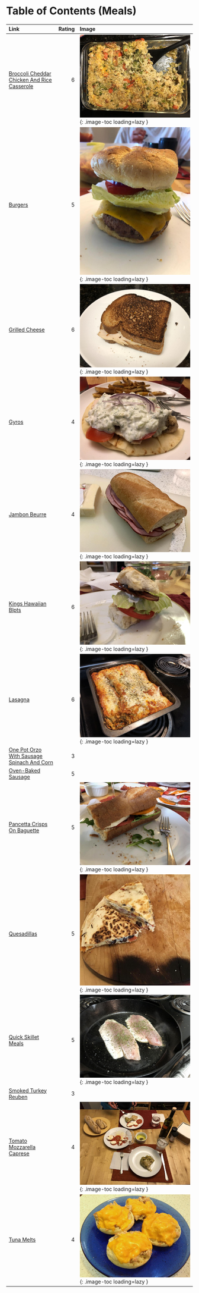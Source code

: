 # Table of Contents (Meals)

| Link                                                                                            |   Rating | Image                                                                                                                               |
|:------------------------------------------------------------------------------------------------|---------:|:------------------------------------------------------------------------------------------------------------------------------------|
| [Broccoli Cheddar Chicken And Rice Casserole](./broccoli_cheddar_chicken_and_rice_casserole.md) |        6 | ![broccoli_cheddar_chicken_and_rice_casserole.jpeg](./broccoli_cheddar_chicken_and_rice_casserole.jpeg){: .image-toc loading=lazy } |
| [Burgers](./burgers.md)                                                                         |        5 | ![burgers.jpeg](./burgers.jpeg){: .image-toc loading=lazy }                                                                         |
| [Grilled Cheese](./grilled_cheese.md)                                                           |        6 | ![grilled_cheese.jpeg](./grilled_cheese.jpeg){: .image-toc loading=lazy }                                                           |
| [Gyros](./gyros.md)                                                                             |        4 | ![gyros.jpg](./gyros.jpg){: .image-toc loading=lazy }                                                                               |
| [Jambon Beurre](./jambon_beurre.md)                                                             |        4 | ![jambon_beurre.jpg](./jambon_beurre.jpg){: .image-toc loading=lazy }                                                               |
| [Kings Hawaiian Blpts](./kings_hawaiian_blpts.md)                                               |        6 | ![kings_hawaiian_blpts.jpeg](./kings_hawaiian_blpts.jpeg){: .image-toc loading=lazy }                                               |
| [Lasagna](./lasagna.md)                                                                         |        6 | ![lasagna.jpeg](./lasagna.jpeg){: .image-toc loading=lazy }                                                                         |
| [One Pot Orzo With Sausage Spinach And Corn](./one_pot_orzo_with_sausage_spinach_and_corn.md)   |        3 | <!-- TODO: Capture image -->                                                                                                        |
| [Oven-Baked Sausage](./oven-baked_sausage.md)                                                   |        5 | <!-- TODO: Capture image -->                                                                                                        |
| [Pancetta Crisps On Baguette](./pancetta_crisps_on_baguette.md)                                 |        5 | ![pancetta_crisps_on_baguette.jpeg](./pancetta_crisps_on_baguette.jpeg){: .image-toc loading=lazy }                                 |
| [Quesadillas](./quesadillas.md)                                                                 |        5 | ![quesadillas.jpeg](./quesadillas.jpeg){: .image-toc loading=lazy }                                                                 |
| [Quick Skillet Meals](./quick_skillet_meals.md)                                                 |        5 | ![quick_skillet_meals.jpg](./quick_skillet_meals.jpg){: .image-toc loading=lazy }                                                   |
| [Smoked Turkey Reuben](./smoked_turkey_reuben.md)                                               |        3 | <!-- TODO: Capture image -->                                                                                                        |
| [Tomato Mozzarella Caprese](./tomato_mozzarella_caprese.md)                                     |        4 | ![tomato_mozzarella_caprese.jpg](./tomato_mozzarella_caprese.jpg){: .image-toc loading=lazy }                                       |
| [Tuna Melts](./tuna_melts.md)                                                                   |        4 | ![tuna_melts.jpg](./tuna_melts.jpg){: .image-toc loading=lazy }                                                                     |
